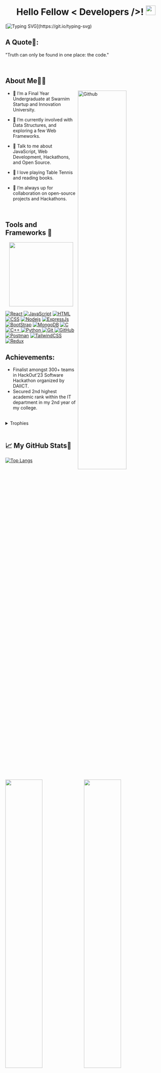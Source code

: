 <h1 align="center">Hello Fellow < Developers />! <img src="https://raw.githubusercontent.com/MartinHeinz/MartinHeinz/master/wave.gif" width="30px"></h1>

[![Typing SVG](https://readme-typing-svg.herokuapp.com/?font=Architects+Daughter&color=39d353&size=30&lines=I%27m+Priyanshu+Joshi...;I%27m+a+Full+Stack+Developer...;I%27m+Passionately+Curious.;And+an+avid+learner...;)](https://git.io/typing-svg)

## **A Quote📜**:

 "Truth can only be found in one place: the code."

<br>

## **About Me🙋‍♂️** 

<img width="55%" align="right" alt="Github" src="https://raw.githubusercontent.com/onimur/.github/master/.resources/git-header.svg" />

- 🔭 I’m a Final Year Undergraduate at Swarnim Startup and Innovation University.

- 🌱 I’m currently involved with Data Structures, and exploring a few Web Frameworks.

- 💬 Talk to me about JavaScript, Web Development, Hackathons, and Open Source.

- 🏓 I love playing Table Tennis and reading books.
  
- 👯 I’m always up for collaboration on open-source projects and Hackathons.

<br>

## **Tools and Frameworks 🚀**<br>

<p align='center'>
<img src="https://media.giphy.com/media/TEnXkcsHrP4YedChhA/giphy.gif" width="200" height="200" frameBorder="0" class="giphy-embed" allowFullScreen></img></p>
<p align="left">
<a href="https://reactjs.org/" target="_blank"><img src="https://img.shields.io/badge/React-20232A?style=for-the-badge&logo=react&logoColor=61DAFB" / alt="React"></a>
<a href="https://www.javascript.com/" target="_blank"><img src="https://img.shields.io/badge/JavaScript-F7DF1E?style=for-the-badge&logo=javascript&logoColor=black" alt="JavaScript"/></a>
<a href="https://html.com/" target="_blank"><img src="https://img.shields.io/badge/HTML5-E34F26?style=for-the-badge&logo=html5&logoColor=white" alt="HTML"/></a>
<a href="https://developer.mozilla.org/en-US/docs/Web/CSS" target="_blank"><img src="https://img.shields.io/badge/CSS3-1572B6?style=for-the-badge&logo=css3&logoColor=white" alt="CSS"/></a>
<a href="https://nodejs.org/" target="_blank"><img src="https://img.shields.io/badge/node.js-6DA55F?style=for-the-badge&logo=node.js&logoColor=white" alt="Nodejs"/></a>
<a href="https://expressjs.com/" target="_blank"><img src="https://img.shields.io/badge/Express.js-100000?style=for-the-badge&logo=express&logoColor=%2361DAFB" alt="ExpressJs"/></a>
<a href="https://getbootstrap.com/" target="_blank"><img src="https://img.shields.io/badge/bootstrap-%23563D7C.svg?style=for-the-badge&logo=bootstrap&logoColor=white" alt="BootStrap"/></a>
<a href="https://www.mongodb.com/" target="_blank"><img src="https://img.shields.io/badge/MongoDB-%234ea94b.svg?style=for-the-badge&logo=mongodb&logoColor=white" alt="MongoDB"/></a>
<a href="https://www.cprogramming.com/" target="_blank"> <img src="https://img.shields.io/badge/C-00599C?style=for-the-badge&logo=c&logoColor=white" alt="C"/> </a>
<a href="https://isocpp.org/std/the-standard" target="_blank"> <img src="https://img.shields.io/badge/C%2B%2B-00599C?style=for-the-badge&logo=c%2B%2B&logoColor=white" alt="C++"/> </a>
<a href="https://www.python.org" target="_blank"> <img src="https://img.shields.io/badge/Python-FFD43B?style=for-the-badge&logo=python&logoColor=darkgreen" alt="Python"/> </a>
<a href="https://git-scm.com/" target="_blank"> <img src="https://img.shields.io/badge/GIT-E44C30?style=for-the-badge&logo=git&logoColor=white" alt="Git"/> </a>
<a href="https://github.com/" target="_blank"> <img src="https://img.shields.io/badge/GitHub-100000?style=for-the-badge&logo=github&logoColor=white" alt="GitHub"/>
<a href="https://www.postman.com/" target="_blank"><img src="https://img.shields.io/badge/Postman-FF6C37?style=for-the-badge&logo=postman&logoColor=white" alt="Postman"/></a>
<a href="https://soliditylang.org/" target="_blank"><img src="https://img.shields.io/badge/Tailwindcss-%23363636.svg?style=for-the-badge&logo=tailwindcss&logoColor=38bdf8" alt="TailwindCSS"/></a>
<a href="https://redux.js.org/" target="_blank"><img src="https://img.shields.io/badge/Redux-%23563D7C.svg?style=for-the-badge&logo=redux&logoColor=white" alt="Redux"/></a>
<br>
  
## **Achievements:**
  - Finalist amongst 300+ teams in HackOut’23 Software Hackathon organized by DAIICT.
  - Secured 2nd highest academic rank within the IT department in my 2nd year of my college.

<br>
  
<details><summary>Trophies</summary>
<p align="left">
<img width=900 src="https://github-profile-trophy.vercel.app/?username=pjoshi999&column=8&theme=gruvbox&no-frame=true"/>
</details>
<br>

## &#x1f4c8;  **My GitHub Stats🎯**


[![Top Langs](https://github-readme-stats.vercel.app/api/top-langs/?username=pjoshi999&theme=react&hide_border=true&bg_color=0D1117)](https://github.com/anuraghazra/github-readme-stats)


<p align="left">
  <img width="48%" src="https://github-readme-stats.vercel.app/api?username=pjoshi999&show_icons=true&theme=react&hide_border=true&bg_color=0D1117&include_all_commits=true" /> 
  <img width="48%" src="https://github-readme-streak-stats.herokuapp.com/?user=pjoshi999&theme=react&hide_border=true&bg_color=0D1117" />
</p>  


## **Connect with me** <img src='https://raw.githubusercontent.com/ShahriarShafin/ShahriarShafin/main/Assets/handshake.gif' width="100px">
  
[<img align="top" alt="LinkedIn" src="https://img.shields.io/badge/LinkedIn-0077B5?style=for-the-badge&logo=linkedin&logoColor=white" />](https://www.linkedin.com/in/priyanshujoshi98/)
[<img align="top" alt="Twitter" src="https://img.shields.io/badge/Twitter-0077B5?style=for-the-badge&logo=twitter&logoColor=white" />](https://twitter.com/p_joshi98)
[<img align="top" alt="Instagram" src="https://img.shields.io/badge/Instagram-E4405F?style=for-the-badge&logo=instagram&logoColor=white" />](https://www.instagram.com/_p.joshi98_/)
[<img align="top" alt="Gmail" src="https://img.shields.io/badge/Gmail-D14836?style=for-the-badge&logo=gmail&logoColor=white" />](mailto:joshi.priyanshu999@gmail.com)
<br><br>

## **A bit of Humor to cheer up your visit...😃:**<br>
![Jokes Card](https://readme-jokes.vercel.app/api)
  
